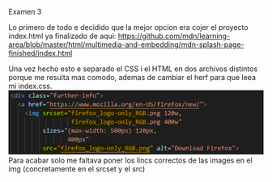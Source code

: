 Examen 3

Lo primero de todo e decidido que la mejor opcion era cojer el proyecto index.html ya finalizado de aqui: https://github.com/mdn/learning-area/blob/master/html/multimedia-and-embedding/mdn-splash-page-finished/index.html

Una vez hecho esto e separado el CSS i el HTML en dos archivos distintos porque me resulta mas comodo, ademas de cambiar el herf para que leea mi index.css.
<img src="1.png">
Para acabar solo me faltava poner los lincs correctos de las images en el img (concretamente en el srcset y el src)


